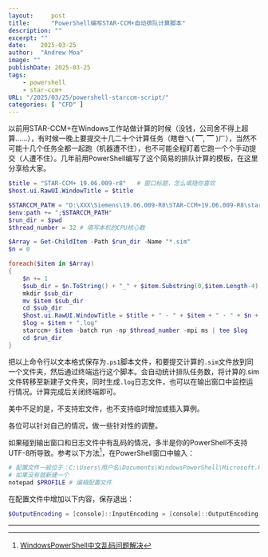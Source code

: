 ```yaml
---
layout:     post
title:      "PowerShell编写STAR-CCM+自动排队计算脚本"
description: ""
excerpt: ""
date:    2025-03-25
author:  "Andrew Moa"
image: ""
publishDate: 2025-03-25
tags:
    - powershell 
    - star-ccm+
URL: "/2025/03/25/powershell-starccm-script/"
categories: [ "CFD" ]    
---
```


以前用STAR-CCM+在Windows工作站做计算的时候（没钱，公司舍不得上超算……），有时候一晚上要提交十几二十个计算任务（瞎卷ㄟ( ▔, ▔ )ㄏ），当然不可能十几个任务全都一起跑（机器遭不住），也不可能全程盯着它跑一个个手动提交（人遭不住）。几年前用PowerShell编写了这个简易的排队计算的模板，在这里分享给大家。

```PowerShell
$title = "STAR-CCM+ 19.06.009-r8"	# 窗口标题，怎么填随你喜欢
$host.ui.RawUI.WindowTitle = $title

$STARCCM_PATH = "D:\XXX\Siemens\19.06.009-R8\STAR-CCM+19.06.009-R8\star\lib\win64\clang17.0vc14.2-r8\lib"	# 填写本机STAR-CCM+的安装绝对路径
$env:path += ";$STARCCM_PATH"
$run_dir = $pwd
$thread_number = 32	# 填写本机的CPU核心数

$Array = Get-ChildItem -Path $run_dir -Name "*.sim"
$n = 0

foreach($item in $Array)
{
    $n += 1
    $sub_dir = $n.ToString() + "_" + $item.Substring(0,$item.Length-4)
    mkdir $sub_dir
    mv $item $sub_dir
    cd $sub_dir
    $host.ui.RawUI.WindowTitle = $title + " - " + $item + " - " + $n + "/" + $Array.Count
    $log = $item + ".log"
    starccm+ $item -batch run -np $thread_number -mpi ms | tee $log
    cd $run_dir
}
```

把以上命令行以文本格式保存为`.ps1`脚本文件，和要提交计算的`.sim`文件放到同一个文件夹，然后通过终端运行这个脚本。会自动统计排队任务数，将计算的.sim文件转移至新建子文件夹，同时生成`.log`日志文件，也可以在输出窗口中监控运行情况。计算完成后关闭终端即可。

美中不足的是，不支持宏文件，也不支持临时增加或插入算例。

各位可以针对自己的情况，做一些针对性的调整。

如果碰到输出窗口和日志文件中有乱码的情况，多半是你的PowerShell不支持UTF-8所导致。参考以下方法[^1]，在PowerShell窗口中输入：
```PowerShell
# 配置文件一般位于：C:\Users\用户名\Documents\WindowsPowerShell\Microsoft.PowerShell_profile.ps1
# 如果没有就新建一个
notepad $PROFILE # 编辑配置文件
```

在配置文件中增加以下内容，保存退出：
```PowerShell
$OutputEncoding = [console]::InputEncoding = [console]::OutputEncoding = [Text.UTF8Encoding]::UTF8
```

[^1]: [WindowsPowerShell中文乱码问题解决](https://www.azfum.com/archives/ki3syg5b/)

---